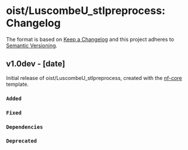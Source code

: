 # oist/LuscombeU_stlpreprocess: Changelog

The format is based on [Keep a Changelog](https://keepachangelog.com/en/1.0.0/)
and this project adheres to [Semantic Versioning](https://semver.org/spec/v2.0.0.html).

## v1.0dev - [date]

Initial release of oist/LuscombeU_stlpreprocess, created with the [nf-core](https://nf-co.re/) template.

### `Added`

### `Fixed`

### `Dependencies`

### `Deprecated`
